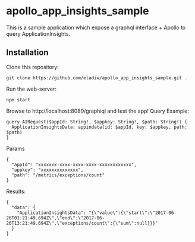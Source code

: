 # apollo_app_insights_sample

This is a sample application which expose a graphql interface + Apollo to query ApplicationInsights.

## Installation
Clone this repository:
```
git clone https://github.com/eladiw/apollo_app_insights_sample.git .
```


Run the web-server:
```
npm start
```

Browse to http://localhost:8080/graphiql and test the app!
Query Example:

```
query AIRequest($appId: String!, $appkey: String!, $path: String!) {
  ApplicationInsightsData: appindata(id: $appId, key: $appkey, path: $path)
}
```

Params
```
{
  "appId": "xxxxxxx-xxxx-xxxx-xxxx-xxxxxxxxxxxx",
  "appkey": "xxxxxxxxxxxxxx",
  "path": "/metrics/exceptions/count"
}
```

Results:
```
{
  "data": {
    "ApplicationInsightsData": "{\"value\":{\"start\":\"2017-06-26T01:21:49.694Z\",\"end\":\"2017-06-26T13:21:49.694Z\",\"exceptions/count\":{\"sum\":null}}}"
  }
}
```